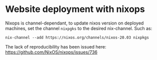 # Website deployment with nixops

Nixops is channel-dependant, to update nixos version on deployed machines, set the channel `nixpgks` to the desired nix-channel.
Such as:

```
nix-channel --add https://nixos.org/channels/nixos-20.03 nixpkgs
```

The lack of reproducibility has been issued here: https://github.com/NixOS/nixops/issues/736
